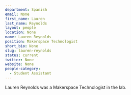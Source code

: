 ```yaml
---
department: Spanish
email: None
first_name: Lauren
last_name: Reynolds
layout: people
location: None
name: Lauren Reynolds
position: Makerspace Technologist
short_bio: None
slug: lauren-reynolds
status: current
twitter: None
website: None
people-category:
  - Student Assistant
---
```

Lauren Reynolds was a Makerspace Technologist in the lab.
